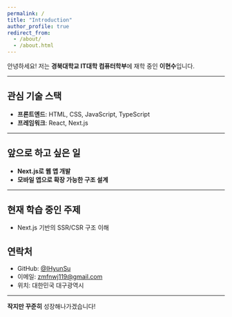 ```yaml
---
permalink: /
title: "Introduction"
author_profile: true
redirect_from:
  - /about/
  - /about.html
---
```


안녕하세요! 저는 **경북대학교 IT대학 컴퓨터학부**에 재학 중인 **이현수**입니다.  

---

## 관심 기술 스택
- **프론트엔드**: HTML, CSS, JavaScript, TypeScript  
- **프레임워크**: React, Next.js  

---

## 앞으로 하고 싶은 일
- **Next.js로 웹 앱 개발**  
- **모바일 앱으로 확장 가능한 구조 설계**  

---

## 현재 학습 중인 주제
- Next.js 기반의 SSR/CSR 구조 이해  

## 연락처
- GitHub: [@IHyunSu](https://github.com/IHyunSu)  
- 이메일: zmfnwj119@gmail.com
- 위치: 대한민국 대구광역시  

---

**작지만 꾸준히** 성장해나가겠습니다!